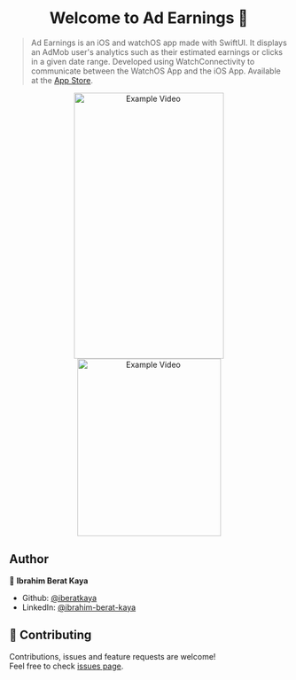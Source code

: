 <h1 align="center">Welcome to Ad Earnings 👋</h1>

> Ad Earnings is an iOS and watchOS app made with SwiftUI. It displays an AdMob user's analytics such as their estimated earnings or clicks in a given date range. Developed using WatchConnectivity to communicate between the WatchOS App and the iOS App. Available at the [App Store](https://apps.apple.com/us/app/ad-earnings/id1544731062).

<p align="center">
    <img alt="Example Video" src="https://raw.githubusercontent.com/iberatkaya/adearnings/master/screenshots/1.gif" width="270" height="480">
    <img alt="Example Video" src="https://raw.githubusercontent.com/iberatkaya/adearnings/master/screenshots/2.gif" width="259" height="320">
</p>

## Author

👤 **Ibrahim Berat Kaya**

- Github: [@iberatkaya](https://github.com/iberatkaya)
- LinkedIn: [@ibrahim-berat-kaya](https://linkedin.com/in/ibrahim-berat-kaya)

## 🤝 Contributing

Contributions, issues and feature requests are welcome!<br />Feel free to check [issues page](https://github.com/iberatkaya/ad-earnings/issues).
